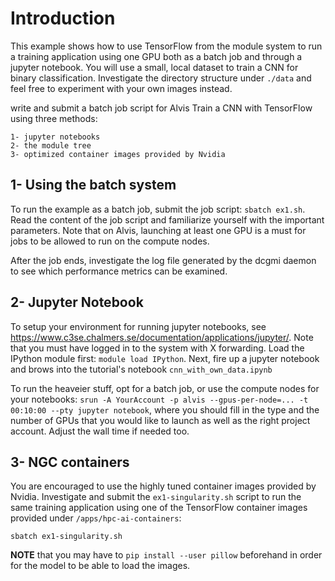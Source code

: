 # Introduction 

This example shows how to use TensorFlow from the module system to run a training application using one GPU both as a batch job and through a jupyter notebook. 
You will use a small, local dataset to train a CNN for binary classification. Investigate the directory structure under `./data` and feel free to experiment 
with your own images instead. 

write and submit a batch job script for Alvis
Train a CNN with TensorFlow using three methods:

    1- jupyter notebooks
    2- the module tree
    3- optimized container images provided by Nvidia
  
## 1- Using the batch system
To run the example as a batch job, submit the job script: `sbatch ex1.sh`. Read the content of the job script and familiarize yourself with the important parameters.
Note that on Alvis, launching at least one GPU is a must for jobs to be allowed to run on the compute nodes.

After the job ends, investigate the log file generated by the dcgmi daemon to see which performance metrics can be examined.


## 2- Jupyter Notebook
To setup your environment for running jupyter notebooks, see <https://www.c3se.chalmers.se/documentation/applications/jupyter/>. Note that you must have logged in 
to the system with X forwarding. Load the IPython module first: `module load IPython`. Next, fire up a jupyter notebook and brows into the tutorial's notebook
`cnn_with_own_data.ipynb`

To run the heaveier stuff, opt for a batch job, or use the compute nodes for your notebooks:
`srun -A YourAccount -p alvis --gpus-per-node=... -t 00:10:00 --pty jupyter notebook`, where you should fill in the type and the number of GPUs that you would like 
to launch as well as the right project account. Adjust the wall time if needed too.

## 3- NGC containers
You are encouraged to use the highly tuned container images provided by Nvidia. Investigate and submit the `ex1-singularity.sh` script to run the same training application using one of the TensorFlow container images provided under `/apps/hpc-ai-containers`: 

`sbatch ex1-singularity.sh`

**NOTE** that you may have to `pip install --user pillow` beforehand in order for the model to be able to load the images.
